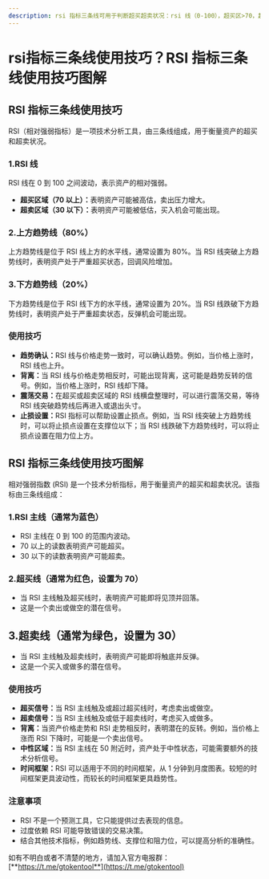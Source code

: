 ```yaml
---
description: rsi 指标三条线可用于判断超买超卖状况：rsi 线（0-100），超买区>70，超卖区
---
```


# rsi指标三条线使用技巧？RSI 指标三条线使用技巧图解

## RSI 指标三条线使用技巧

RSI（相对强弱指标）是一项技术分析工具，由三条线组成，用于衡量资产的超买和超卖状况。

### 1.RSI 线

RSI 线在 0 到 100 之间波动，表示资产的相对强弱。

* **超买区域（70 以上）：**&#x8868;明资产可能被高估，卖出压力增大。
* **超卖区域（30 以下）：**&#x8868;明资产可能被低估，买入机会可能出现。

### 2.上方趋势线（80%）

上方趋势线是位于 RSI 线上方的水平线，通常设置为 80%。当 RSI 线突破上方趋势线时，表明资产处于严重超买状态，回调风险增加。

### 3.下方趋势线（20%）

下方趋势线是位于 RSI 线下方的水平线，通常设置为 20%。当 RSI 线跌破下方趋势线时，表明资产处于严重超卖状态，反弹机会可能出现。

### 使用技巧

* **趋势确认：**&#x52;SI 线与价格走势一致时，可以确认趋势。例如，当价格上涨时，RSI 线也上升。
* **背离：**&#x5F53; RSI 线与价格走势相反时，可能出现背离，这可能是趋势反转的信号。例如，当价格上涨时，RSI 线却下降。
* **震荡交易：**&#x5728;超买或超卖区域的 RSI 线横盘整理时，可以进行震荡交易，等待 RSI 线突破趋势线后再进入或退出头寸。
* **止损设置：**&#x52;SI 指标可以帮助设置止损点。例如，当 RSI 线突破上方趋势线时，可以将止损点设置在支撑位以下；当 RSI 线跌破下方趋势线时，可以将止损点设置在阻力位上方。

## RSI 指标三条线使用技巧图解

相对强弱指数 (RSI) 是一个技术分析指标，用于衡量资产的超买和超卖状况。该指标由三条线组成：

### 1.RSI 主线（通常为蓝色）

* RSI 主线在 0 到 100 的范围内波动。
* 70 以上的读数表明资产可能超买。
* 30 以下的读数表明资产可能超卖。

### 2.超买线（通常为红色，设置为 70）

* 当 RSI 主线触及超买线时，表明资产可能即将见顶并回落。
* 这是一个卖出或做空的潜在信号。

## 3.超卖线（通常为绿色，设置为 30）

* 当 RSI 主线触及超卖线时，表明资产可能即将触底并反弹。
* 这是一个买入或做多的潜在信号。

### 使用技巧

* **超买信号：**&#x5F53; RSI 主线触及或超过超买线时，考虑卖出或做空。
* **超卖信号：**&#x5F53; RSI 主线触及或低于超卖线时，考虑买入或做多。
* **背离：**&#x5F53;资产价格走势和 RSI 走势相反时，表明潜在的反转。例如，当价格上涨而 RSI 下降时，可能是一个卖出信号。
* **中性区域：**&#x5F53; RSI 主线在 50 附近时，资产处于中性状态，可能需要额外的技术分析信号。
* **时间框架：**&#x52;SI 可以适用于不同的时间框架，从 1 分钟到月度图表。较短的时间框架更具波动性，而较长的时间框架更具趋势性。

### 注意事项

* RSI 不是一个预测工具，它只能提供过去表现的信息。
* 过度依赖 RSI 可能导致错误的交易决策。
* 结合其他技术指标，例如趋势线、支撑位和阻力位，可以提高分析的准确性。

如有不明白或者不清楚的地方，请加入官方电报群：[**https://t.me/gtokentool**](https://t.me/gtokentool)
